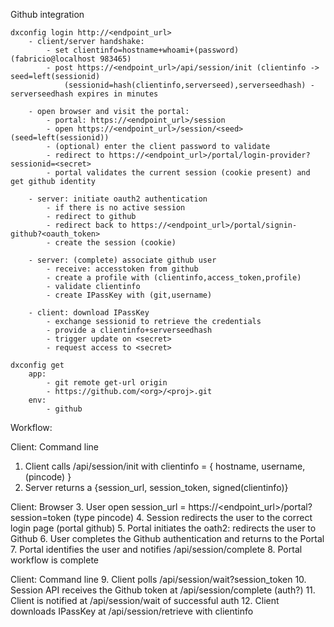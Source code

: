 
Github integration

    dxconfig login http://<endpoint_url>
        - client/server handshake:
            - set clientinfo=hostname+whoami+(password)  (fabricio@localhost 983465)
            - post https://<endpoint_url>/api/session/init (clientinfo -> seed=left(sessionid)             
                (sessionid=hash(clientinfo,serverseed),serverseedhash) - serverseedhash expires in minutes

        - open browser and visit the portal:
            - portal: https://<endpoint_url>/session
            - open https://<endpoint_url>/session/<seed>  (seed=left(sessionid))
            - (optional) enter the client password to validate
            - redirect to https://<endpoint_url>/portal/login-provider?sessionid=<secret>
            - portal validates the current session (cookie present) and get github identity

        - server: initiate oauth2 authentication
            - if there is no active session
            - redirect to github
            - redirect back to https://<endpoint_url>/portal/signin-github?<oauth_token>
            - create the session (cookie)

        - server: (complete) associate github user
            - receive: accesstoken from github
            - create a profile with (clientinfo,access_token,profile)
            - validate clientinfo
            - create IPassKey with (git,username)

        - client: download IPassKey
            - exchange sessionid to retrieve the credentials
            - provide a clientinfo+serverseedhash
            - trigger update on <secret>
            - request access to <secret>

    dxconfig get
        app: 
            - git remote get-url origin 
            - https://github.com/<org>/<proj>.git
        env:
            - github

    
Workflow:

Client: Command line
1. Client calls /api/session/init with clientinfo = { hostname, username, (pincode) }
2. Server returns a {session_url, session_token, signed(clientinfo)}

Client: Browser
3. User open session_url = https://<endpoint_url>/portal?session=token (type pincode)
4. Session redirects the user to the correct login page (portal github)
5. Portal initiates the oath2: redirects the user to Github
6. User completes the Github authentication and returns to the Portal
7. Portal identifies the user and notifies /api/session/complete
8. Portal workflow is complete

Client: Command line
9. Client polls /api/session/wait?session_token
10. Session API receives the Github token at /api/session/complete (auth?)
11. Client is notified at /api/session/wait of successful auth
12. Client downloads IPassKey at /api/session/retrieve with clientinfo
